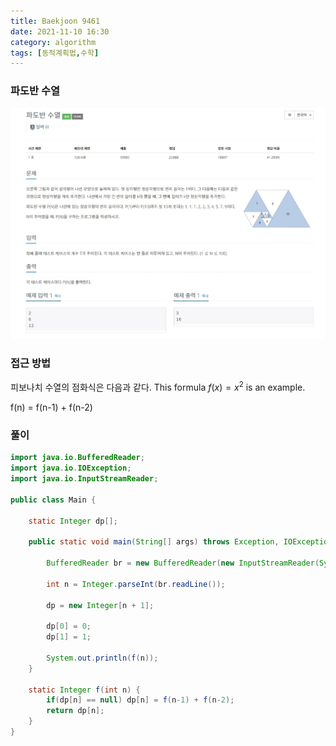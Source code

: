 ```yaml
---
title: Baekjoon 9461
date: 2021-11-10 16:30
category: algorithm
tags: [동적계획법,수학]
---
```


### 파도반 수열

![Image Alt 텍스트](/assets/images/post/img-2021-11-10-01.jpg)

### 접근 방법

피보나치 수열의 점화식은 다음과 같다.
This formula $f(x) = x^2$ is an example.

f(n) = f(n-1) + f(n-2)

### 풀이

```java
import java.io.BufferedReader;
import java.io.IOException;
import java.io.InputStreamReader;

public class Main {

	static Integer dp[];

	public static void main(String[] args) throws Exception, IOException {

		BufferedReader br = new BufferedReader(new InputStreamReader(System.in));

		int n = Integer.parseInt(br.readLine());

		dp = new Integer[n + 1];

        dp[0] = 0;
        dp[1] = 1;
        
		System.out.println(f(n));
	}

	static Integer f(int n) {
		if(dp[n] == null) dp[n] = f(n-1) + f(n-2);
		return dp[n];
	}
}
```
